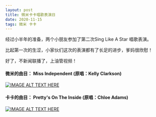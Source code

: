 ```yaml
---
layout: post
title: 微米卡卡唱歌表演日
date: 2020-11-15
tags: 微米 卡卡
---
```


经过小半年的准备，两个小朋友参加了第二次Sing Like A Star 唱歌表演。

比起第一次的生涩，小家伙们这次的表演都有了长足的进步，爹妈很欣慰！

好了，不新闻联播了，上油管视频！

#### 微米的曲目： Miss Independent (原唱：Kelly Clarkson) 


[![IMAGE ALT TEXT HERE](http://img.youtube.com/vi/JPddWEk8lMc/0.jpg)](http://www.youtube.com/watch?v=JPddWEk8lMc)


#### 卡卡的曲目： Pretty's On The Inside (原唱：Chloe Adams) 

[![IMAGE ALT TEXT HERE](http://img.youtube.com/vi/bARI-zX9aIY/0.jpg)](http://www.youtube.com/watch?v=bARI-zX9aIY)